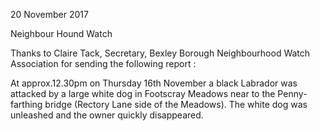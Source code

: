 20 November 2017

Neighbour Hound Watch

Thanks to Claire Tack, Secretary, Bexley Borough Neighbourhood Watch Association for sending the following report :

At approx.12.30pm on Thursday 16th November a black Labrador was attacked by a large white dog in Footscray Meadows near to the Penny-farthing bridge (Rectory Lane side of the Meadows). The white dog was unleashed and the owner quickly disappeared.
